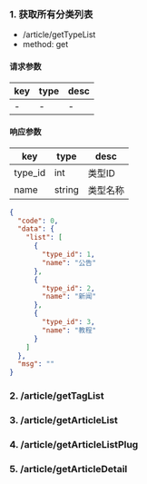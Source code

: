 ### 1. 获取所有分类列表

- /article/getTypeList
- method: get

#### 请求参数

| key | type | desc |
|-----|------|------|
| - | - | - |

#### 响应参数

| key | type | desc |
|-----|------|------|
| type_id | int | 类型ID |
| name | string | 类型名称 |
``` json 
{
  "code": 0,
  "data": {
    "list": [
      {
        "type_id": 1,
        "name": "公告"
      },
      {
        "type_id": 2,
        "name": "新闻"
      },
      {
        "type_id": 3,
        "name": "教程"
      }
    ]
  },
  "msg": ""
}
```

### 2. /article/getTagList
### 3. /article/getArticleList
### 4. /article/getArticleListPlug
### 5. /article/getArticleDetail
